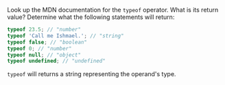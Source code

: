 Look up the MDN documentation for the `typeof` operator. What is its return value? Determine what the following statements will return:

```js
typeof 23.5; // "number"
typeof 'Call me Ishmael.'; // "string"
typeof false; // "boolean"
typeof 0; // "number"
typeof null; // "object"
typeof undefined; // "undefined"
```

`typeof` will returns a string representing the operand's type.